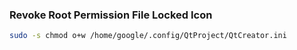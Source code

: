 ### Revoke Root Permission File Locked Icon
```sh
sudo -s chmod o+w /home/google/.config/QtProject/QtCreator.ini
```

